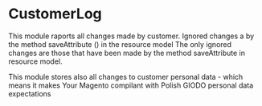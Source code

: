 # CustomerLog
This module raports all changes made by customer. 
Ignored changes a by the method saveAttribute () in the resource model
The only ignored changes are those that have been made by the method saveAttribute in resource model.

This module stores also all changes to customer personal data - which means it makes Your Magento compilant with Polish GIODO personal data expectations
